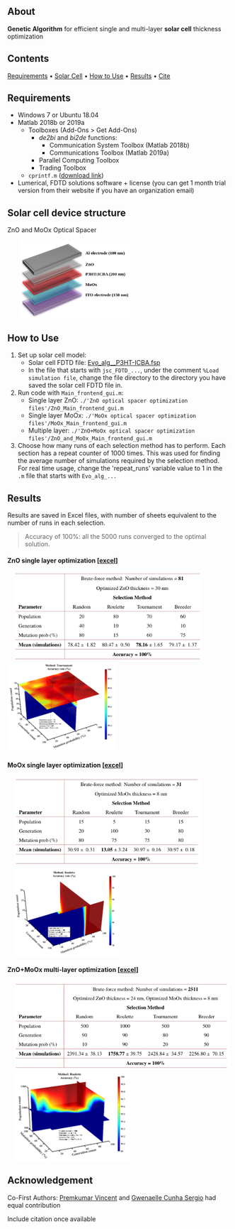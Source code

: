 ## About
**Genetic Algorithm** for efficient single and multi-layer **solar cell** thickness optimization

## Contents
[Requirements](#requirements) • [Solar Cell](#solar-cell-device-structure) • [How to Use](#how-to-use) • [Results](#results) • [Cite](#acknowledgement)

## Requirements
* Windows 7 or Ubuntu 18.04
* Matlab 2018b or 2019a
    * Toolboxes (Add-Ons > Get Add-Ons)
        * *de2bi* and *bi2de* functions:
            * Communication System Toolbox (Matlab 2018b)
            * Communications Toolbox (Matlab 2019a)
        * Parallel Computing Toolbox
        * Trading Toolbox
    * `cprintf.m` ([download link](https://www.mathworks.com/matlabcentral/fileexchange/24093-cprintf-display-formatted-colored-text-in-the-command-window))
* Lumerical, FDTD solutions software + license (you can get 1 month trial version from their website if you have an organization email)

## Solar cell device structure
ZnO and MoOx Optical Spacer
  <p align="left">
  <img hspace="30cm" src="./assets/solar_cell_device_structure.png" width="250" alt="Solar cell device structure">
  </p>

## How to Use
1. Set up solar cell model:
    * Solar cell FDTD file: [Evo_alg__P3HT-ICBA.fsp](./Evo_alg__P3HT-ICBA.fsp)
    * In the file that starts with `jsc_FDTD_...`, under the comment `%Load simulation file`, change the file directory to the directory you have saved the solar cell FDTD file in.
2. Run code with `Main_frontend_gui.m`:
    * Single layer ZnO: `./'ZnO optical spacer optimization files'/ZnO_Main_frontend_gui.m`
    * Single layer MoOx: `./'MoOx optical spacer optimization files'/MoOx_Main_frontend_gui.m`
    * Multiple layer: `./'ZnO+MoOx optical spacer optimization files'/ZnO_and_MoOx_Main_frontend_gui.m`
3. Choose how many runs of each selection method has to perform. Each section has a repeat counter of 1000 times. This was used for finding the average number of simulations required by the selection method. For real time usage, change the 'repeat_runs' variable value to 1 in the `.m` file that starts with `Evo_alg_...`

## Results
Results are saved in Excel files, with number of sheets equivalent to the number of runs in each selection.

> Accuracy of 100%: all the 5000 runs converged to the optimal solution.

#### ZnO single layer optimization [[excel](./ZnO%20optical%20spacer%20optimization%20files/RESULTS)]
  <p align="left">
    <img src="./assets/optim_zno.png" height="200" alt="ZnO single" hspace="15cm">
    <img src="./assets/optim_zno_plot.png" height="200" alt="ZnO single plot">
  </p>

#### MoOx single layer optimization [[excel](./MoOx%20optical%20spacer%20optimization%20files/RESULTS)]
  <p align="left">
    <img src="./assets/optim_moox.png" height="200" alt="MoOx single" hspace="15cm">
    <img src="./assets/optim_moox_plot.png" height="200" alt="MoOx single plot" hspace="15cm">
  </p>

#### ZnO+MoOx multi-layer optimization [[excel](./ZnO+MoOx%20optical%20spacer%20optimization%20files/RESULTS)]
  <p align="left">
    <img src="./assets/optim_zno_moox.png" height="200" alt="ZnO+MoOx" hspace="15cm">
    <img src="./assets/optim_zno_moox_plot.png" height="200" alt="ZnO+MoOx" hspace="15cm">
  </p>

## Acknowledgement
Co-First Authors: [Premkumar Vincent](https://github.com/vinpremkumar) and [Gwenaelle Cunha Sergio](https://github.com/gcunhase) had equal contribution

Include citation once available
